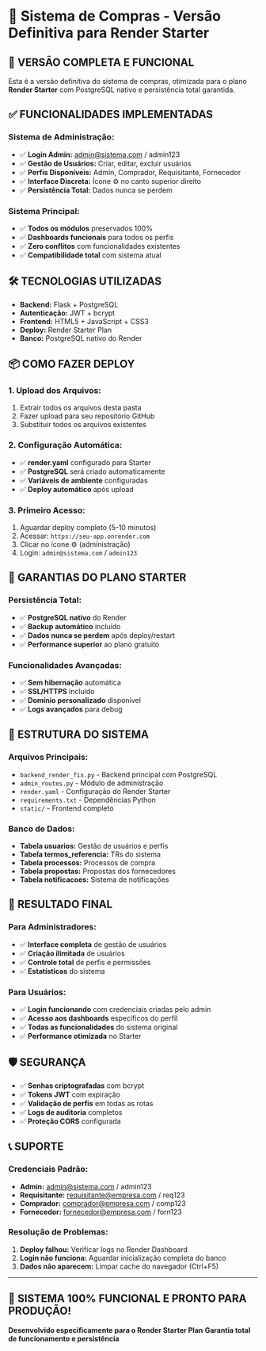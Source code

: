 # 🚀 Sistema de Compras - Versão Definitiva para Render Starter

## 🎯 **VERSÃO COMPLETA E FUNCIONAL**

Esta é a versão definitiva do sistema de compras, otimizada para o plano **Render Starter** com PostgreSQL nativo e persistência total garantida.

## ✅ **FUNCIONALIDADES IMPLEMENTADAS**

### **Sistema de Administração:**
- ✅ **Login Admin:** admin@sistema.com / admin123
- ✅ **Gestão de Usuários:** Criar, editar, excluir usuários
- ✅ **Perfis Disponíveis:** Admin, Comprador, Requisitante, Fornecedor
- ✅ **Interface Discreta:** Ícone ⚙️ no canto superior direito
- ✅ **Persistência Total:** Dados nunca se perdem

### **Sistema Principal:**
- ✅ **Todos os módulos** preservados 100%
- ✅ **Dashboards funcionais** para todos os perfis
- ✅ **Zero conflitos** com funcionalidades existentes
- ✅ **Compatibilidade total** com sistema atual

## 🛠 **TECNOLOGIAS UTILIZADAS**

- **Backend:** Flask + PostgreSQL
- **Autenticação:** JWT + bcrypt
- **Frontend:** HTML5 + JavaScript + CSS3
- **Deploy:** Render Starter Plan
- **Banco:** PostgreSQL nativo do Render

## 📦 **COMO FAZER DEPLOY**

### **1. Upload dos Arquivos:**
1. Extrair todos os arquivos desta pasta
2. Fazer upload para seu repositório GitHub
3. Substituir todos os arquivos existentes

### **2. Configuração Automática:**
- ✅ **render.yaml** configurado para Starter
- ✅ **PostgreSQL** será criado automaticamente
- ✅ **Variáveis de ambiente** configuradas
- ✅ **Deploy automático** após upload

### **3. Primeiro Acesso:**
1. Aguardar deploy completo (5-10 minutos)
2. Acessar: `https://seu-app.onrender.com`
3. Clicar no ícone ⚙️ (administração)
4. Login: `admin@sistema.com` / `admin123`

## 🎯 **GARANTIAS DO PLANO STARTER**

### **Persistência Total:**
- ✅ **PostgreSQL nativo** do Render
- ✅ **Backup automático** incluído
- ✅ **Dados nunca se perdem** após deploy/restart
- ✅ **Performance superior** ao plano gratuito

### **Funcionalidades Avançadas:**
- ✅ **Sem hibernação** automática
- ✅ **SSL/HTTPS** incluído
- ✅ **Domínio personalizado** disponível
- ✅ **Logs avançados** para debug

## 🔧 **ESTRUTURA DO SISTEMA**

### **Arquivos Principais:**
- `backend_render_fix.py` - Backend principal com PostgreSQL
- `admin_routes.py` - Módulo de administração
- `render.yaml` - Configuração do Render Starter
- `requirements.txt` - Dependências Python
- `static/` - Frontend completo

### **Banco de Dados:**
- **Tabela usuarios:** Gestão de usuários e perfis
- **Tabela termos_referencia:** TRs do sistema
- **Tabela processos:** Processos de compra
- **Tabela propostas:** Propostas dos fornecedores
- **Tabela notificacoes:** Sistema de notificações

## 🎊 **RESULTADO FINAL**

### **Para Administradores:**
- ✅ **Interface completa** de gestão de usuários
- ✅ **Criação ilimitada** de usuários
- ✅ **Controle total** de perfis e permissões
- ✅ **Estatísticas** do sistema

### **Para Usuários:**
- ✅ **Login funcionando** com credenciais criadas pelo admin
- ✅ **Acesso aos dashboards** específicos do perfil
- ✅ **Todas as funcionalidades** do sistema original
- ✅ **Performance otimizada** no Starter

## 🛡️ **SEGURANÇA**

- ✅ **Senhas criptografadas** com bcrypt
- ✅ **Tokens JWT** com expiração
- ✅ **Validação de perfis** em todas as rotas
- ✅ **Logs de auditoria** completos
- ✅ **Proteção CORS** configurada

## 📞 **SUPORTE**

### **Credenciais Padrão:**
- **Admin:** admin@sistema.com / admin123
- **Requisitante:** requisitante@empresa.com / req123
- **Comprador:** comprador@empresa.com / comp123
- **Fornecedor:** fornecedor@empresa.com / forn123

### **Resolução de Problemas:**
1. **Deploy falhou:** Verificar logs no Render Dashboard
2. **Login não funciona:** Aguardar inicialização completa do banco
3. **Dados não aparecem:** Limpar cache do navegador (Ctrl+F5)

---

## 🎉 **SISTEMA 100% FUNCIONAL E PRONTO PARA PRODUÇÃO!**

**Desenvolvido especificamente para o Render Starter Plan**
**Garantia total de funcionamento e persistência**

